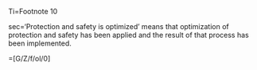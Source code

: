 Ti=Footnote 10

sec=‘Protection and safety is optimized’ means that optimization of protection and safety has been applied and the result of that process has been implemented.

=[G/Z/f/ol/0]
